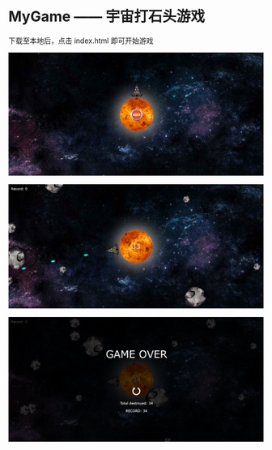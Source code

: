 # MyGame —— 宇宙打石头游戏

下载至本地后，点击 index.html 即可开始游戏

![avatar](https://raw.githubusercontent.com/qukichin/MyGame/master/img/start.png)

![avatar](https://raw.githubusercontent.com/qukichin/MyGame/master/img/run.png)

![avatar](https://raw.githubusercontent.com/qukichin/MyGame/master/img/stop.png)

